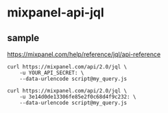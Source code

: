 # mixpanel-api-jql

## sample

https://mixpanel.com/help/reference/jql/api-reference

```
curl https://mixpanel.com/api/2.0/jql \
    -u YOUR_API_SECRET: \
    --data-urlencode script@my_query.js
```

```
curl https://mixpanel.com/api/2.0/jql \
    -u 3e14d0de13306fe85e2f0c68d4f9c232: \
    --data-urlencode script@my_query.js
```

